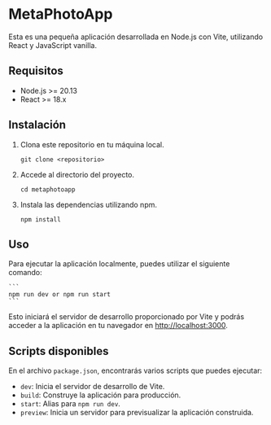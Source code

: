 # MetaPhotoApp

Esta es una pequeña aplicación desarrollada en Node.js con Vite, utilizando React y JavaScript vanilla.

## Requisitos

- Node.js >= 20.13
- React >= 18.x

## Instalación

1. Clona este repositorio en tu máquina local.

    ```
    git clone <repositorio>
    ```

2. Accede al directorio del proyecto.

    ```
    cd metaphotoapp
    ```

3. Instala las dependencias utilizando npm.

    ```
    npm install
    ```

## Uso

Para ejecutar la aplicación localmente, puedes utilizar el siguiente comando:

    ```
    npm run dev or npm run start
    ```

Esto iniciará el servidor de desarrollo proporcionado por Vite y podrás acceder a la aplicación en tu navegador en [http://localhost:3000](http://localhost:3000).

## Scripts disponibles

En el archivo `package.json`, encontrarás varios scripts que puedes ejecutar:

- `dev`: Inicia el servidor de desarrollo de Vite.
- `build`: Construye la aplicación para producción.
- `start`: Alias para `npm run dev`.
- `preview`: Inicia un servidor para previsualizar la aplicación construida.
